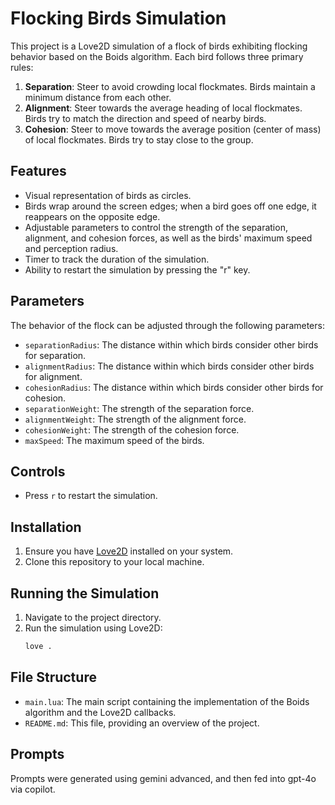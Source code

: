 # Flocking Birds Simulation

This project is a Love2D simulation of a flock of birds exhibiting flocking behavior based on the Boids algorithm. Each bird follows three primary rules:

1. **Separation**: Steer to avoid crowding local flockmates. Birds maintain a minimum distance from each other.
2. **Alignment**: Steer towards the average heading of local flockmates. Birds try to match the direction and speed of nearby birds.
3. **Cohesion**: Steer to move towards the average position (center of mass) of local flockmates. Birds try to stay close to the group.

## Features

- Visual representation of birds as circles.
- Birds wrap around the screen edges; when a bird goes off one edge, it reappears on the opposite edge.
- Adjustable parameters to control the strength of the separation, alignment, and cohesion forces, as well as the birds' maximum speed and perception radius.
- Timer to track the duration of the simulation.
- Ability to restart the simulation by pressing the "r" key.

## Parameters

The behavior of the flock can be adjusted through the following parameters:

- `separationRadius`: The distance within which birds consider other birds for separation.
- `alignmentRadius`: The distance within which birds consider other birds for alignment.
- `cohesionRadius`: The distance within which birds consider other birds for cohesion.
- `separationWeight`: The strength of the separation force.
- `alignmentWeight`: The strength of the alignment force.
- `cohesionWeight`: The strength of the cohesion force.
- `maxSpeed`: The maximum speed of the birds.

## Controls

- Press `r` to restart the simulation.

## Installation

1. Ensure you have [Love2D](https://love2d.org/) installed on your system.
2. Clone this repository to your local machine.

## Running the Simulation

1. Navigate to the project directory.
2. Run the simulation using Love2D:
   ```sh
   love .
   ```

## File Structure

- `main.lua`: The main script containing the implementation of the Boids algorithm and the Love2D callbacks.
- `README.md`: This file, providing an overview of the project.

## Prompts

Prompts were generated using gemini advanced, and then fed into gpt-4o via copilot.